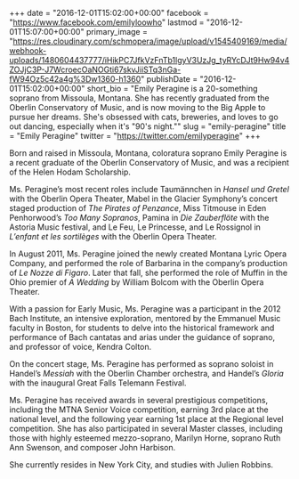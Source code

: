 +++
date = "2016-12-01T15:02:00+00:00"
facebook = "https://www.facebook.com/emilyloowho"
lastmod = "2016-12-01T15:07:00+00:00"
primary_image = "https://res.cloudinary.com/schmopera/image/upload/v1545409169/media/webhook-uploads/1480604437777/iHikPC7JfkVzFnTb1lgyV3UzJg_tyRYcDJt9Hw94v4ZOJjC3P-J7WcroecOaNOGti67skvJiiSTq3nGa-fW94Oz5c42a4g%3Dw1360-h1360"
publishDate = "2016-12-01T15:02:00+00:00"
short_bio = "Emily Peragine is a 20-something soprano from Missoula, Montana. She has recently graduated from the Oberlin Conservatory of Music, and is now moving to the Big Apple to pursue her dreams. She&#039;s obsessed with cats, breweries, and loves to go out dancing, especially when it&#039;s &quot;90&#039;s night.&quot;"
slug = "emily-peragine"
title = "Emily Peragine"
twitter = "https://twitter.com/emilyperagine"
+++

Born and raised in Missoula, Montana, coloratura soprano Emily Peragine is a recent graduate of the Oberlin Conservatory of Music, and was a recipient of the Helen Hodam Scholarship.

Ms. Peragine’s most recent roles include Taumännchen in *Hansel und Gretel* with the Oberlin Opera Theater, Mabel in the Glacier Symphony’s concert staged production of *The Pirates of Penzance*, Miss Titmouse in Eden Penhorwood’s *Too Many Sopranos*, Pamina in *Die Zauberflöte* with the Astoria Music festival, and Le Feu, Le Princesse, and Le Rossignol in *L’enfant et les sortilèges* with the Oberlin Opera Theater.

In August 2011, Ms. Peragine joined the newly created Montana Lyric Opera Company, and performed the role of Barbarina in the company’s production of *Le Nozze di Figaro*. Later that fall, she performed the role of Muffin in the Ohio premier of *A Wedding* by William Bolcom with the Oberlin Opera Theater.

With a passion for Early Music, Ms. Peragine was a participant in the 2012 Bach Institute, an intensive exploration, mentored by the Emmanuel Music faculty in Boston, for students to delve into the historical framework and performance of Bach cantatas and arias under the guidance of soprano, and professor of voice, Kendra Colton.

On the concert stage, Ms. Peragine has performed as soprano soloist in Handel’s *Messiah* with the Oberlin Chamber orchestra, and Handel’s *Gloria* with the inaugural Great Falls Telemann Festival.

Ms. Peragine has received awards in several prestigious competitions, including the MTNA Senior Voice competition, earning 3rd place at the national level, and the following year earning 1st place at the Regional level competition. She has also participated in several Master classes, including those with highly esteemed mezzo-soprano, Marilyn Horne, soprano Ruth Ann Swenson, and composer John Harbison.

She currently resides in New York City, and studies with Julien Robbins.
